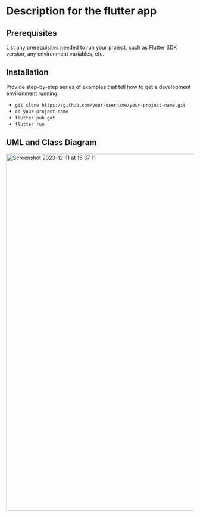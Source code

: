 # Description for the flutter app

## Prerequisites

List any prerequisites needed to run your project, such as Flutter SDK version, any environment variables, etc.

## Installation

Provide step-by-step series of examples that tell how to get a development environment running.

- `git clone https://github.com/your-username/your-project-name.git`
- `cd your-project-name`
- `flutter pub get`
- `flutter run`

## UML and Class Diagram

<img width="957" alt="Screenshot 2023-12-11 at 15 37 11" src="https://github.com/cs308-dreamteam/flutter-app/assets/111140694/0ecef364-40f8-4fcd-aa2f-2ee132853c58">
